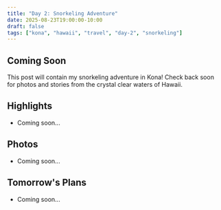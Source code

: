 ```yaml
---
title: "Day 2: Snorkeling Adventure"
date: 2025-08-23T19:00:00-10:00
draft: false
tags: ["kona", "hawaii", "travel", "day-2", "snorkeling"]
---
```


## Coming Soon

This post will contain my snorkeling adventure in Kona! Check back soon for photos and stories from the crystal clear waters of Hawaii.

## Highlights
- Coming soon...

## Photos
- Coming soon...

## Tomorrow's Plans
- Coming soon...
